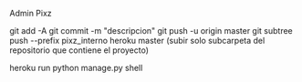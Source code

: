 Admin Pixz

git add -A
git commit -m "descripcion"
git push -u origin master
git subtree push --prefix pixz_interno heroku master     (subir solo subcarpeta del repositorio que contiene el proyecto)


heroku run python manage.py shell